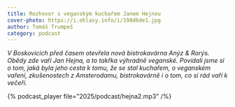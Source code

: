 ```yaml
---
title: Rozhovor s veganským kuchařem Janem Hejnou
cover-photo: https://i.ohlasy.info/i/198d6de1.jpg
author: Tomáš Trumpeš
category: podcast
---
```


*V Boskovicích před časem otevřela nová bistrokavárna Anýz & Rorýs. Obědy zde vaří Jan Hejna, a to takřka výhradně veganské. Povídali jsme si o tom, jaká byla jeho cesta k tomu, že se stal kuchařem, o veganském vaření, zkušenostech z Amsterodamu, bistrokavárně i o tom, co si rád vaří k večeři.*

{% podcast_player file="2025/podcast/hejna2.mp3" /%}